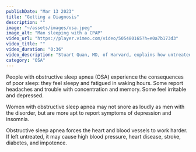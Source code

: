 ```yaml
---
publishDate: "Mar 13 2023"
title: "Getting a Diagnosis"
description: ""
image: "~/assets/images/osa.jpeg"
image_alt: "Man sleeping with a CPAP"
video_url: "https://player.vimeo.com/video/505480165?h=e0a7b173d3"
video_title: ""
video_duration: "0:36"
video_description: "Stuart Quan, MD, of Harvard, explains how untreated obstructive sleep apnea may lead to serious medical disorders."
category: "OSA"
---
```

People with obstructive sleep apnea (OSA) experience the consequences of poor sleep: they feel sleepy and fatigued in waking hours. Some report headaches and trouble with concentration and memory. Some feel irritable and depressed.

Women with obstructive sleep apnea may not snore as loudly as men with the disorder, but are more apt to report symptoms of depression and insomnia.

Obstructive sleep apnea forces the heart and blood vessels to work harder. If left untreated, it may cause high blood pressure, heart disease, stroke, diabetes, and impotence.
